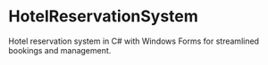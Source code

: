 # HotelReservationSystem
Hotel reservation system in C# with Windows Forms for streamlined bookings and management.
